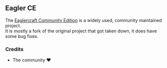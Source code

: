 ## Eagler CE

The [Eaglercraft Community Edition](https://github.com/Eagler-CE/repo) is a widely used, community maintained project.  
It is mostly a fork of the original project that got taken down, it does have some bug fixes.

### Credits
- The community ❤️